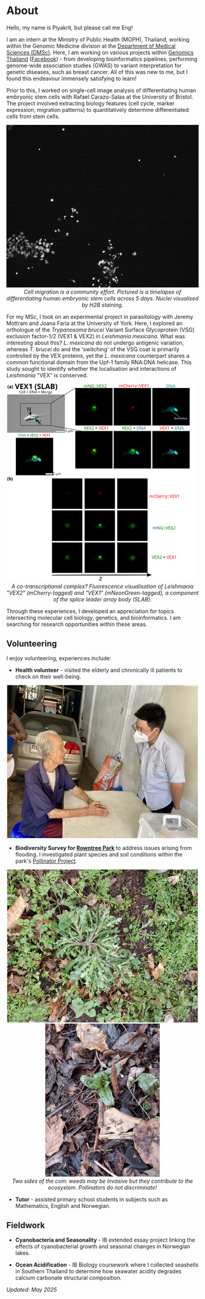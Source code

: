 # About

Hello, my name is Piyakrit, but please call me Eng!

I am an intern at the Ministry of Public Health (MOPH), Thailand, working within the Genomic Medicine division at the [Department of Medical Sciences (DMSc)](https://www.dmsc.moph.go.th/en/home). Here, I am working on various projects within [Genomics Thailand](https://genomicsthailand.com/Genomic/home) ([Facebook](https://www.facebook.com/GenomicsThailand/)) - from developing bioinformatics pipelines, performing genome-wide association studies (GWAS) to variant interpretation for genetic diseases, such as breast cancer. All of this was new to me, but I found this endeavour immensely satisfying to learn!

Prior to this, I worked on single-cell image analysis of differentiating human embryonic stem cells with Rafael Carazo-Salas at the University of Bristol. The project involved extracting biology features (cell cycle, marker expression, migration patterns) to quantitatively determine differentiated cells from stem cells.

<p align="center">
<img src="files/images/about/LinD_noLabels.gif" alt="cell_migration" width=600><br>
<em>Cell migration is a community effort. Pictured is a timelapse of differentiating human embryonic stem cells across 5 days. Nuclei visualised by H2B staining.</em>
</p>

For my MSc, I took on an experimental project in parasitology with Jeremy Mottram and Joana Faria at the University of York. Here, I explored an orthologue of the *Trypanosoma brucei*  Variant Surface Glycoprotein (VSG) exclusion factor-1/2 (VEX1 & VEX2) in *Leishmania mexicana*. What was interesting about this?
*L. mexicana* do not undergo antigenic variation, whereas *T. brucei* do and the 'switching' of the VSG coat is primarily controlled by the VEX proteins, yet the *L. mexicana* counterpart shares a common functional domain from the Upf-1 family RNA:DNA helicase. This study sought to identify whether the localisation and interactions of *Leishmania* "VEX" is conserved.

<p align="center">
<img src="files/images/about/mNGVex2-Vex1mCH.svg" alt="leishmania" width=500> <br>
<em>A co-transcriptional complex? Fluorescence visualisation of Leishmania "VEX2" (mCherry-tagged) and "VEX1" (mNeonGreen-tagged), a component of the splice leader array body (SLAB).</em>
</p>

Through these experiences, I developed an appreciation for topics intersecting molecular cell biology, genetics, and bioinformatics. I am searching for research opportunities within these areas.

## Volunteering

I enjoy volunteering, experiences include:

* **Health volunteer** - visited the elderly and chronically ill patients to check on their well-being.

<p align="center">
<img src="files/images/about/health_volunteer.jpg" alt="survey1" width=500 height=400/>
</p>

* **Biodiversity Survey for [Rowntree Park](https://rowntreepark.org.uk/)** to address issues arising from flooding. I investigated plant species and soil conditions within the park's [Pollinator Project](https://rowntreepark.org.uk/rowntree-park-pollinator-project/).

<p align="center">
<img src="files/images/about/survey1.jpg" alt="survey1" width=500 height=400/>
<img src="files/images/about/survey2.jpg" alt="survey2" width=300 height=400/><br>
<em>Two sides of the coin: weeds may be invasive but they contribute to the ecosystem. Pollinators do not discriminate!</em>  
</p>

* **Tutor** - assisted primary school students in subjects such as Mathematics, English and Norwegian.

## Fieldwork

* **Cyanobacteria and Seasonality** - IB extended essay project linking the effects of cyanobacterial growth and seasonal changes in Norwegian lakes.

* **Ocean Acidification** - IB Biology coursework where I collected seashells in Southern Thailand to determine how seawater acidity degrades calcium carbonate structural composition.

*Updated: May 2025*
